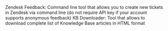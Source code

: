 Zendesk Feedback: Command line tool that allows you to create new tickets in Zendesk via command line (do not require API key if your account supports anonymous feedback)
KB Downloader: Tool that allows to download complete list of Knowledge Base articles in HTML format
